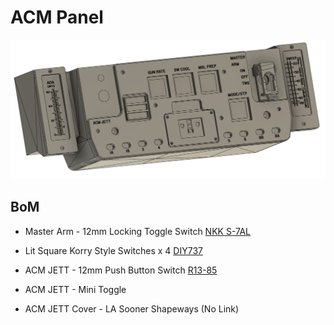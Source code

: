 # ACM Panel

![CAD Example](cad.png)

## BoM

- Master Arm - 12mm Locking Toggle Switch [NKK S-7AL](https://www.aliexpress.com/item/1005007970489843.html)

- Lit Square Korry Style Switches x 4 [DIY737](https://www.737diysim.com/product-page/custom-dual-colour-korry-replica)

- ACM JETT - 12mm Push Button Switch [R13-85](https://www.aliexpress.com/item/1042107033.html)

- ACM JETT - Mini Toggle

- ACM JETT Cover - LA Sooner Shapeways (No Link)
